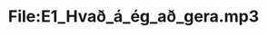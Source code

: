 ---
title: File:E1_Hvað_á_ég_að_gera.mp3
recording of: Hvað á ég að gera?
reading speed: slow
speaker: E
license: CC0
---